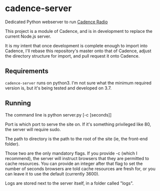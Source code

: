# cadence-server
Dedicated Python webserver to run [Cadence Radio](https://github.com/kenellorando/cadence/)

This project is a module of Cadence, and is in development to replace the current Node.js server.

It is my intent that once development is complete enough to import into Cadence, I'll rebase this repository's master onto that of Cadence, adjust the directory structure for import, and pull request it onto Cadence.

## Requirements

`cadence-server` runs on python3. I'm not sure what the minimum required version is, but it's being tested and developed on 3.7.

## Running

The command line is python server.py <port> <path to directory> [-c [seconds]]

Port is which port to serve the site on. If it's something privileged like 80, the server will require sudo.

The path to directory is the path to the root of the site (ie, the front-end folder).

Those two are the only mandatory flags. If you provide -c (which I recommend), the server will instruct browsers that they are permitted to cache resources. You can provide an integer after that flag to set the number of seconds browsers are told cache resources are fresh for, or you can leave it to use the default (currently 3600).

Logs are stored next to the server itself, in a folder called "logs".
